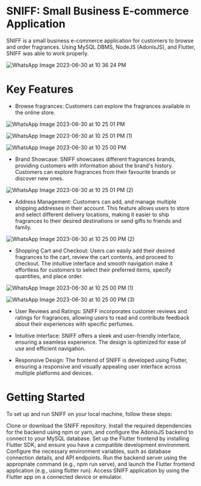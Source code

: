 # SNIFF: Small Business E-commerce Application
SNIFF is a small business e-commerce application for customers to browse and order fragrances. Using MySQL DBMS, NodeJS (AdonisJS), and Flutter, SNIFF was able to work properly.

![WhatsApp Image 2023-06-30 at 10 36 24 PM](https://github.com/mariaAbuAlhaija/SNIFF/assets/84870567/f389f2ba-8a1c-4030-b241-0db949527b30)

# Key Features
  * Browse fragrances: Customers can explore the fragrances available in the online store.

![WhatsApp Image 2023-06-30 at 10 25 01 PM](https://github.com/mariaAbuAlhaija/SNIFF/assets/84870567/ff17f666-4fc6-4674-b1e7-95661b8ceec6)

![WhatsApp Image 2023-06-30 at 10 25 01 PM (1)](https://github.com/mariaAbuAlhaija/SNIFF/assets/84870567/28d1a7d5-f9d0-48a1-9868-4d48ad7ffdf6)

![WhatsApp Image 2023-06-30 at 10 25 00 PM](https://github.com/mariaAbuAlhaija/SNIFF/assets/84870567/b41d38f3-c275-44fc-91d0-7f4213402f63)

  * Brand Showcase: SNIFF showcases different fragrances brands, providing customers with information about the brand's history. Customers can explore fragrances from their favourite brands or discover new ones.

![WhatsApp Image 2023-06-30 at 10 25 01 PM (2)](https://github.com/mariaAbuAlhaija/SNIFF/assets/84870567/13e8e776-945b-4b0f-9a86-28fc901e583c)

  * Address Management: Customers can add, and manage multiple shipping addresses in their account. This feature allows users to store and select different delivery locations, making it easier to ship fragrances to their desired destinations or send gifts to friends and family.

![WhatsApp Image 2023-06-30 at 10 25 00 PM (2)](https://github.com/mariaAbuAlhaija/SNIFF/assets/84870567/f1dfe2a3-245c-45f3-b54d-34203dce8120)

  * Shopping Cart and Checkout: Users can easily add their desired fragrances to the cart, review the cart contents, and proceed to checkout. The intuitive interface and smooth navigation make it effortless for customers to select their preferred items, specify quantities, and place order.
    
![WhatsApp Image 2023-06-30 at 10 25 00 PM (1)](https://github.com/mariaAbuAlhaija/SNIFF/assets/84870567/c65b1a6d-bfe6-402f-afd9-20655f0488ff)

![WhatsApp Image 2023-06-30 at 10 25 00 PM (3)](https://github.com/mariaAbuAlhaija/SNIFF/assets/84870567/4e11626a-94b9-404f-988b-b78cae4b2e6a)

  * User Reviews and Ratings: SNIFF incorporates customer reviews and ratings for fragrances, allowing users to read and contribute feedback about their experiences with specific perfumes.
    
  * Intuitive Interface: SNIFF offers a sleek and user-friendly interface, ensuring a seamless experience. The design is optimized for ease of use and efficient navigation.

  * Responsive Design: The frontend of SNIFF is developed using Flutter, ensuring a responsive and visually appealing user interface across multiple platforms and devices.

# Getting Started
To set up and run SNIFF on your local machine, follow these steps:

Clone or download the SNIFF repository.
Install the required dependencies for the backend using npm or yarn, and configure the AdonisJS backend to connect to your MySQL database.
Set up the Flutter frontend by installing Flutter SDK, and ensure you have a compatible development environment.
Configure the necessary environment variables, such as database connection details, and API endpoints.
Run the backend server using the appropriate command (e.g., npm run serve), and launch the Flutter frontend application (e.g., using flutter run).
Access SNIFF application by using the Flutter app on a connected device or emulator.
